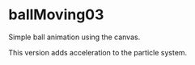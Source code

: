 # ballMoving03

Simple ball animation using the canvas.

This version adds acceleration to the particle system.
